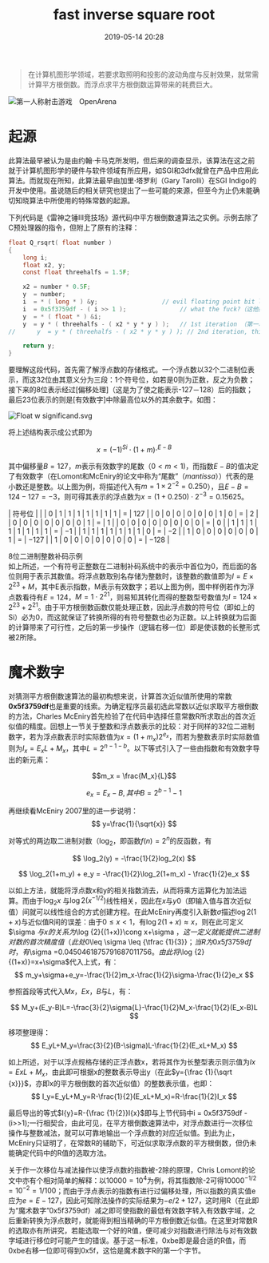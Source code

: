 ﻿---
layout: post
title: "fast inverse square root"
date: 2019-05-14 20:28
comments: true
categories: 
---

>在计算机图形学领域，若要求取照明和投影的波动角度与反射效果，就常需计算平方根倒数。而浮点求平方根倒数运算带来的耗费巨大。

![第一人称射击游戏　OpenArena](https://upload.wikimedia.org/wikipedia/commons/thumb/5/53/OpenArena-Rocket.jpg/300px-OpenArena-Rocket.jpg)

# 起源

此算法最早被认为是由约翰·卡马克所发明，但后来的调查显示，该算法在这之前就于计算机图形学的硬件与软件领域有所应用，如SGI和3dfx就曾在产品中应用此算法。而就现在所知，此算法最早由加里·塔罗利（Gary Tarolli）在SGI Indigo的开发中使用。虽说随后的相关研究也提出了一些可能的来源，但至今为止仍未能确切知晓算法中所使用的特殊常数的起源。

下列代码是《雷神之锤III竞技场》源代码中平方根倒数速算法之实例。示例去除了C预处理器的指令，但附上了原有的注释：

```c
float Q_rsqrt( float number )
{
    long i;
    float x2, y;
    const float threehalfs = 1.5F;

    x2 = number * 0.5F;
    y  = number;
    i  = * ( long * ) &y;                  // evil floating point bit level hacking（对浮点数的邪恶位元hack）
    i  = 0x5f3759df - ( i >> 1 );               // what the fuck?（这他妈的是怎么回事？）
    y  = * ( float * ) &i;
    y  = y * ( threehalfs - ( x2 * y * y ) );   // 1st iteration （第一次迭代）
//      y  = y * ( threehalfs - ( x2 * y * y ) ); // 2nd iteration, this can be removed（第二次迭代，可以删除）

    return y;
}
```

要理解这段代码，首先需了解浮点数的存储格式。一个浮点数以32个二进制位表示，而这32位由其意义分为三段：1个符号位，如若是0则为正数，反之为负数；接下来的8位表示经过[偏移处理]（这是为了使之能表示-127－128）后的指数；最后23位表示的则是[有效数字]中除最高位以外的其余数字。如图：  

![Float w significand.svg](https://upload.wikimedia.org/wikipedia/commons/thumb/d/db/Float_w_significand.svg/590px-Float_w_significand.svg.png)    

将上述结构表示成公式即为

$$
x = (-1)^{Si}\cdot(1+m)\cdot^{E-B}
$$


其中偏移量$B=127$，$m$表示有效数字的尾数（$0<m<1$)，而指数$E-B$的值决定了有效数字（在Lomont和McEniry的论文中称为“尾数”（_mantissa_））代表的是小数还是整数。以上图为例，将描述代入有$m=1\times2^{-2}=0.250$），且$E-B=124-127=-3$，则可得其表示的浮点数为$x=(1+0.250)\cdot2^{-3}=0.15625$。

| 符号位 |  |
| 0 | 1 | 1 | 1 | 1 | 1 | 1 | 1 | = | 127 |
| 0 | 0 | 0 | 0 | 0 | 0 | 1 | 0 | = | 2 |
| 0 | 0 | 0 | 0 | 0 | 0 | 0 | 1 | = | 1 |
| 0 | 0 | 0 | 0 | 0 | 0 | 0 | 0 | = | 0 |
| 1 | 1 | 1 | 1 | 1 | 1 | 1 | 1 | = | −1 |
| 1 | 1 | 1 | 1 | 1 | 1 | 1 | 0 | = | −2 |
| 1 | 0 | 0 | 0 | 0 | 0 | 0 | 1 | = | −127 |
| 1 | 0 | 0 | 0 | 0 | 0 | 0 | 0 | = | −128 |

8位二进制整数补码示例  
如上所述，一个有符号正整数在二进制补码系统中的表示中首位为0，而后面的各位则用于表示其数值。将浮点数取别名存储为整数时，该整数的数值即为$I=E\times 2^{23}+M$，其中E表示指数，M表示有效数字；若以上图为例，图中样例若作为浮点数看待有$E=124$，$M=1\cdot 2^{21}$，则易知其转化而得的整数型号数值为$I=124\times 2^{23} + 2^{21}$。由于平方根倒数函数仅能处理正数，因此浮点数的符号位（即如上的Si）必为0，而这就保证了转换所得的有符号整数也必为正数。以上转换就为后面的计算带来了可行性，之后的第一步操作（逻辑右移一位）即是使该数的长整形式被2所除。

# 魔术数字

对猜测平方根倒数速算法的最初构想来说，计算首次近似值所使用的常数**0x5f3759df**也是重要的线索。为确定程序员最初选此常数以近似求取平方根倒数的方法，Charles McEniry首先检验了在代码中选择任意常数R所求取出的首次近似值的精度。回想上一节关于整数和浮点数表示的比较：对于同样的32位二进制数字，若为浮点数表示时实际数值为$x=(1+m_x)2^{e_x}$，而若为整数表示时实际数值则为$I_x=E_xL+M_x$，其中$L=2^{n-1-b}$。以下等式引入了一些由指数和有效数字导出的新元素：

$$m_x = \frac{M_x}{L}$$

$$e_x=E_x - B,其中B=2^{b-1} - 1$$

再继续看McEniry 2007里的进一步说明：
$$
y=\frac{1}{\sqrt{x}}
$$

对等式的两边取二进制对数（$\log _{2}$，即函数$f(n)=2^{n}$的反函数，有

$$
\log_2(y) = -\frac{1}{2}log_2(x)
$$

$$
\log_2(1+m_y) + e_y = -\frac{1}{2}\log_2(1+m_x) - \frac{1}{2}e_x
$$

以如上方法，就能将浮点数x和y的相关指数消去，从而将乘方运算化为加法运算。而由于$\log_{2}{x}$
与$\log2(x^{-1/2})$线性相关，因此在$x$与$y{0}$（即输入值与首次近似值）间就可以线性组合的方式创建方程。在此McEniry再度引入新数$\sigma$描述$\log {2}{(1+x)}$与近似值R间的误差：由于$0\leq x<1$，有$\log{2}(1+x)\approx x$，则在此可定义$\sigma $与x的关系为$\log {2}{(1+x)}\cong x+\sigma $，这一定义就能提供二进制对数的首次精度值（此处$0\leq \sigma \leq {\tfrac {1}{3}}$；当R为0x5f3759df时，有$\sigma =0.0450461875791687011756$。由此将$\log {2}{(1+x)}=x+\sigma$代入上式，有：
$$
m_y+\sigma+e_y=-\frac{1}{2}m_x-\frac{1}{2}\sigma-\frac{1}{2}e_x
$$

参照首段等式代入$M{x}$，$E{x}$，$B$与$L$，有：

$$
M_y+(E_y-B)L=-\frac{3}{2}\sigma{L}-\frac{1}{2}M_x-\frac{1}{2}(E_x-B)L
$$

移项整理得：
$$
E_yL+M_y=\frac{3}{2}(B-\sigma)L-\frac{1}{2}(E_xL+M_x)
$$

如上所述，对于以浮点规格存储的正浮点数x，若将其作为长整型表示则示值为$I{x}=E{x}L+M_{x}$，由此即可根据x的整数表示导出y（在此$y={\frac {1}{\sqrt {x}}}$，亦即x的平方根倒数的首次近似值）的整数表示值，也即：
$$
I_y=E_yL+M_y=R-\frac{1}{2}(E_xL+M_x)=R-\frac{1}{2}I_x
$$

最后导出的等式$I{y}=R-{\frac {1}{2}}I{x}$即与上节代码中i = 0x5f3759df - (i>>1);一行相契合，由此可见，在平方根倒数速算法中，对浮点数进行一次移位操作与整数减法，就可以可靠地输出一个浮点数的对应近似值。到此为止，McEniry只证明了，在常数R的辅助下，可近似求取浮点数的平方根倒数，但仍未能确定代码中的R值的选取方法。

关于作一次移位与减法操作以使浮点数的指数被-2除的原理，Chris Lomont的论文中亦有个相对简单的解释：以$10000=10^{4}$为例，将其指数除-2可得$10000^{-1/2}=10^{-2}=1/100$；而由于浮点表示的指数有进行过偏移处理，所以指数的真实值e应为$e=E-127$，因此可知除法操作的实际结果为$-e/2+127$，这时用R（在此即为“魔术数字”0x5f3759df）减之即可使指数的最低有效数字转入有效数字域，之后重新转换为浮点数时，就能得到相当精确的平方根倒数近似值。在这里对常数R的选取亦有所讲究，若能选取一个好的R值，便可减少对指数进行除法与对有效数字域进行移位时可能产生的错误。基于这一标准，0xbe即是最合适的R值，而0xbe右移一位即可得到0x5f，这恰是魔术数字R的第一个字节。

